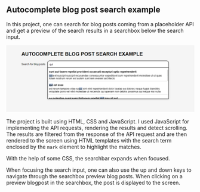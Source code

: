 ## Autocomplete blog post search example

In this project, one can search for blog posts coming from a placeholder API and get a preview of the search results in a searchbox below the search input.

![Searchbar with results](screenshot.png)

The project is built using HTML, CSS and JavaScript. I used JavaScript for implementing the API requests, rendering the results and detect scrolling. The results are filtered from the response of the API request and are then rendered to the screen using HTML templates with the search term enclosed by the `mark` element to highlight the matches. 

With the help of some CSS, the searchbar expands when focused.

When focusing the search input, one can also use the up and down keys to navigate through the searchbox preview blog posts. When clicking on a preview blogpost in the searchbox, the post is displayed to the screen.


